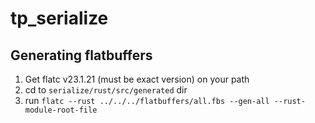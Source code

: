 # tp_serialize

## Generating flatbuffers

1. Get flatc v23.1.21 (must be exact version) on your path
1. cd to `serialize/rust/src/generated` dir
1. run `flatc --rust ../../../flatbuffers/all.fbs --gen-all --rust-module-root-file`

